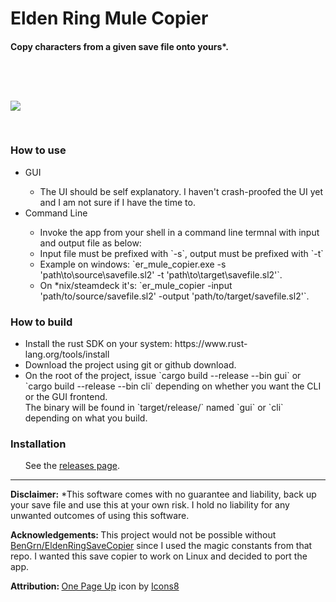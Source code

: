 <h1>Elden Ring Mule Copier</h1>

<h4>
    Copy characters from a given save file onto yours*.
</h4>


<image style="margin-top: 60px; margin-bottom: 30px" src="https://i.imgur.com/uKPzDbp.png">

<h3>How to use</h3>
<ul>
<li> GUI </li>
    <ul>
        <li> The UI should be self explanatory. I haven't crash-proofed the UI yet and I am not sure if I have the time to. </li> 
    </ul>
    <li>Command Line</li>
    <ul>
        <li> Invoke the app from your shell in a command line termnal with input and output file as below:</li>
        <li> Input file must be prefixed with `-s`, output must be prefixed with `-t`</li>
        <li> Example on windows: `er_mule_copier.exe -s 'path\to\source\savefile.sl2' -t 'path\to\target\savefile.sl2'`.</li>
        <li> On *nix/steamdeck it's: 
        `er_mule_copier -input 'path/to/source/savefile.sl2' -output 'path/to/target/savefile.sl2'`.
    </ul>
</ul>

<h3>How to build</h3>

<ul>
    <li>Install the rust SDK on your system: <a>https://www.rust-lang.org/tools/install</a></li>
    <li>Download the project using git or github download.</li>
    <li>On the root of the project, issue `cargo build --release --bin gui` or `cargo build --release --bin cli` depending on whether you want the CLI or the GUI frontend.</li>
    </li>The binary will be found in `target/release/` named `gui` or `cli` depending on what you build.
</ul>

<h3>Installation</h3>
<ul>
    See the <a href="https://github.com/pubnoconst/er_mule_copier/releases">releases page</a>.
</ul>

<footer>
<hr>
<p><b>Disclaimer:</b> *This software comes with no guarantee and liability, back up your save file and use this at your own risk. I hold no liability for any unwanted outcomes of using this software.</p>

<p><b>Acknowledgements: </b> This project would not be possible without <a href="https://github.com/BenGrn/EldenRingSaveCopier"> BenGrn/EldenRingSaveCopier</a> since I used the magic constants from that repo. I wanted this save copier to work on Linux and decided to port the app.
<p><b>Attribution: </b><a target="_blank" href="https://icons8.com/icon/8IL0nIbrmB7p/one-page-up">One Page Up</a> icon by <a target="_blank" href="https://icons8.com">Icons8</a></p>
</footer>

